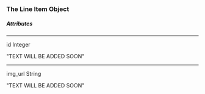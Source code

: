 <h3 className="h3-title">The Line Item Object</h3>

<h5 className="h5-title">Attributes</h5>

---
<span className="parameter-text">id</span> <span className="parameter-info">Integer</span>

<p className="p-text">"TEXT WILL BE ADDED SOON"</p>

---
<span className="parameter-text">img_url</span> <span className="parameter-info">String</span>

<p className="p-text">"TEXT WILL BE ADDED SOON"</p>
